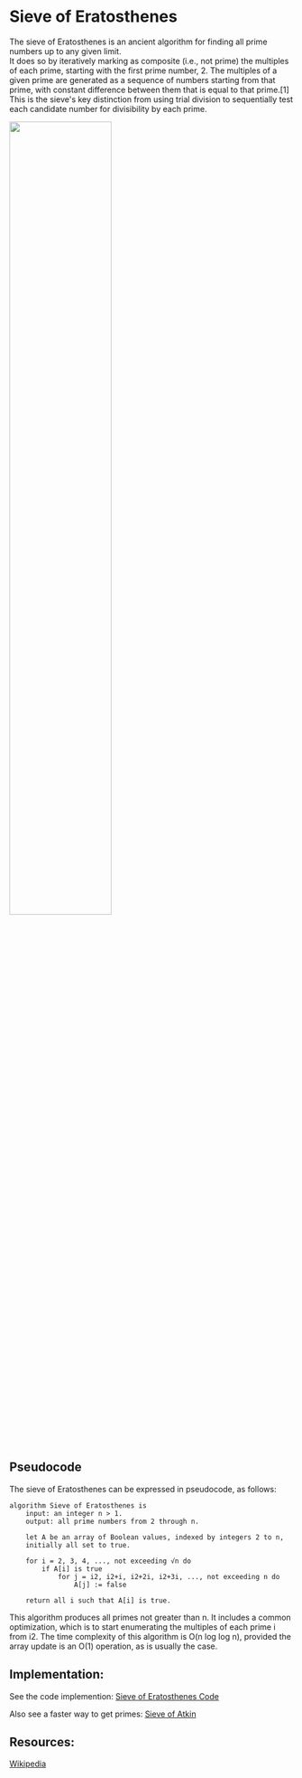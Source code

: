 # Sieve of Eratosthenes
The sieve of Eratosthenes is an ancient algorithm for finding all prime
numbers up to any given limit.  
It does so by iteratively marking as composite (i.e., not prime) the multiples
of each prime, starting with the first prime number, 2. The multiples of a
given prime are generated as a sequence of numbers starting from that prime,
with constant difference between them that is equal to that prime.[1] This is
the sieve's key distinction from using trial division to sequentially test
each candidate number for divisibility by each prime.

<img src="https://upload.wikimedia.org/wikipedia/commons/b/b9/Sieve_of_Eratosthenes_animation.gif" width="60%"/>

## Pseudocode
The sieve of Eratosthenes can be expressed in pseudocode, as follows:
```
algorithm Sieve of Eratosthenes is
    input: an integer n > 1.
    output: all prime numbers from 2 through n.

    let A be an array of Boolean values, indexed by integers 2 to n,
    initially all set to true.
    
    for i = 2, 3, 4, ..., not exceeding √n do
        if A[i] is true
            for j = i2, i2+i, i2+2i, i2+3i, ..., not exceeding n do
                A[j] := false

    return all i such that A[i] is true.
```
This algorithm produces all primes not greater than n. It includes a common optimization, which is to start enumerating the multiples of each prime i from i2. The time complexity of this algorithm is O(n log log n), provided the array update is an O(1) operation, as is usually the case.

## Implementation:
See the code implemention: [Sieve of Eratosthenes Code](sieve_of_eratosthenes.py)

Also see a faster way to get primes: [Sieve of Atkin](../sieve-of-atkin)

## Resources:
[Wikipedia](https://en.wikipedia.org/wiki/Sieve_of_Eratosthenes)